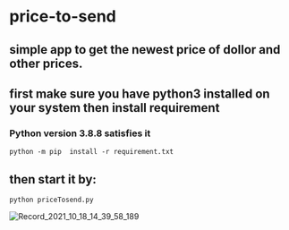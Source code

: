 # price-to-send
## simple app to get the newest price of dollor and other prices.
## first make sure you have python3 installed on your system then install requirement
### Python version 3.8.8 satisfies it
```python -m pip  install -r requirement.txt```
## then start it by:
```python priceTosend.py```

![Record_2021_10_18_14_39_58_189](https://user-images.githubusercontent.com/69678339/137720455-0f589806-04ac-4bd5-929b-2169c68ebb4f.gif)
